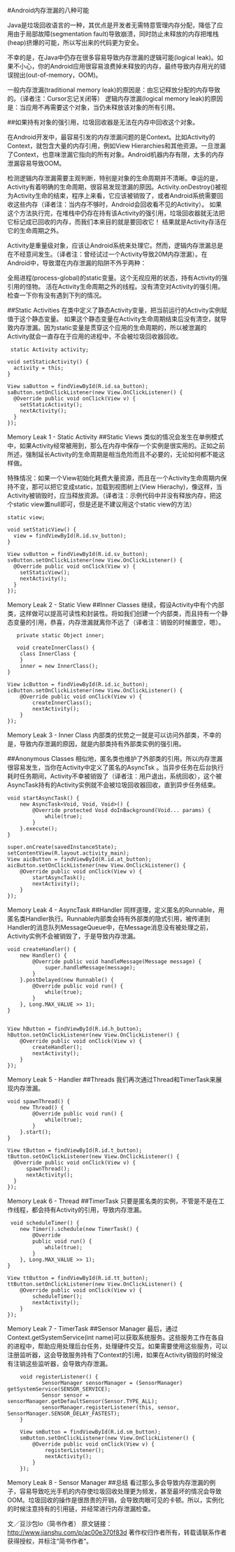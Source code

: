 #Android内存泄漏的八种可能

Java是垃圾回收语言的一种，其优点是开发者无需特意管理内存分配，降低了应用由于局部故障(segmentation fault)导致崩溃，同时防止未释放的内存把堆栈(heap)挤爆的可能，所以写出来的代码更为安全。

不幸的是，在Java中仍存在很多容易导致内存泄漏的逻辑可能(logical leak)。如果不小心，你的Android应用很容易浪费掉未释放的内存，最终导致内存用光的错误抛出(out-of-memory，OOM)。

一般内存泄漏(traditional memory leak)的原因是：由忘记释放分配的内存导致的。（译者注：Cursor忘记关闭等）
逻辑内存泄漏(logical memory leak)的原因是：当应用不再需要这个对象，当仍未释放该对象的所有引用。

##如果持有对象的强引用，垃圾回收器是无法在内存中回收这个对象。

在Android开发中，最容易引发的内存泄漏问题的是Context。比如Activity的Context，就包含大量的内存引用，例如View Hierarchies和其他资源。一旦泄漏了Context，也意味泄漏它指向的所有对象。Android机器内存有限，太多的内存泄漏容易导致OOM。

检测逻辑内存泄漏需要主观判断，特别是对象的生命周期并不清晰。幸运的是，Activity有着明确的生命周期，很容易发现泄漏的原因。Activity.onDestroy()被视为Activity生命的结束，程序上来看，它应该被销毁了，或者Android系统需要回收这些内存（译者注：当内存不够时，Android会回收看不见的Activity）。
如果这个方法执行完，在堆栈中仍存在持有该Activity的强引用，垃圾回收器就无法把它标记成已回收的内存，而我们本来目的就是要回收它！
结果就是Activity存活在它的生命周期之外。

Activity是重量级对象，应该让Android系统来处理它。然而，逻辑内存泄漏总是在不经意间发生。（译者注：曾经试过一个Activity导致20M内存泄漏）。在Android中，导致潜在内存泄漏的陷阱不外乎两种：

全局进程(process-global)的static变量。这个无视应用的状态，持有Activity的强引用的怪物。
活在Activity生命周期之外的线程。没有清空对Activity的强引用。
检查一下你有没有遇到下列的情况。

##Static Activities
在类中定义了静态Activity变量，把当前运行的Activity实例赋值于这个静态变量。
如果这个静态变量在Activity生命周期结束后没有清空，就导致内存泄漏。因为static变量是贯穿这个应用的生命周期的，所以被泄漏的Activity就会一直存在于应用的进程中，不会被垃圾回收器回收。

     static Activity activity;

    void setStaticActivity() {
      activity = this;
    }

    View saButton = findViewById(R.id.sa_button);
    saButton.setOnClickListener(new View.OnClickListener() {
      @Override public void onClick(View v) {
        setStaticActivity();
        nextActivity();
      }
    });

Memory Leak 1 - Static Activity
##Static Views
类似的情况会发生在单例模式中，如果Activity经常被用到，那么在内存中保存一个实例是很实用的。正如之前所述，强制延长Activity的生命周期是相当危险而且不必要的，无论如何都不能这样做。

特殊情况：如果一个View初始化耗费大量资源，而且在一个Activity生命周期内保持不变，那可以把它变成static，加载到视图树上(View Hierachy)，像这样，当Activity被销毁时，应当释放资源。（译者注：示例代码中并没有释放内存，把这个static view置null即可，但是还是不建议用这个static view的方法）

    static view;

    void setStaticView() {
      view = findViewById(R.id.sv_button);
    }

    View svButton = findViewById(R.id.sv_button);
    svButton.setOnClickListener(new View.OnClickListener() {
      @Override public void onClick(View v) {
        setStaticView();
        nextActivity();
      }
    });

Memory Leak 2 - Static View
##Inner Classes
继续，假设Activity中有个内部类，这样做可以提高可读性和封装性。将如我们创建一个内部类，而且持有一个静态变量的引用，恭喜，内存泄漏就离你不远了（译者注：销毁的时候置空，嗯）。

       private static Object inner;

       void createInnerClass() {
        class InnerClass {
        }
        inner = new InnerClass();
    }

    View icButton = findViewById(R.id.ic_button);
    icButton.setOnClickListener(new View.OnClickListener() {
        @Override public void onClick(View v) {
            createInnerClass();
            nextActivity();
        }
    });

Memory Leak 3 - Inner Class
内部类的优势之一就是可以访问外部类，不幸的是，导致内存泄漏的原因，就是内部类持有外部类实例的强引用。

##Anonymous Classes
相似地，匿名类也维护了外部类的引用。所以内存泄漏很容易发生，当你在Activity中定义了匿名的AsyncTsk
。当异步任务在后台执行耗时任务期间，Activity不幸被销毁了（译者注：用户退出，系统回收），这个被AsyncTask持有的Activity实例就不会被垃圾回收器回收，直到异步任务结束。

    void startAsyncTask() {
        new AsyncTask<Void, Void, Void>() {
            @Override protected Void doInBackground(Void... params) {
                while(true);
            }
        }.execute();
    }

    super.onCreate(savedInstanceState);
    setContentView(R.layout.activity_main);
    View aicButton = findViewById(R.id.at_button);
    aicButton.setOnClickListener(new View.OnClickListener() {
        @Override public void onClick(View v) {
            startAsyncTask();
            nextActivity();
        }
    });

Memory Leak 4 - AsyncTask
##Handler
同样道理，定义匿名的Runnable，用匿名类Handler执行。Runnable内部类会持有外部类的隐式引用，被传递到Handler的消息队列MessageQueue中，在Message消息没有被处理之前，Activity实例不会被销毁了，于是导致内存泄漏。

    void createHandler() {
        new Handler() {
            @Override public void handleMessage(Message message) {
                super.handleMessage(message);
            }
        }.postDelayed(new Runnable() {
            @Override public void run() {
                while(true);
            }
        }, Long.MAX_VALUE >> 1);
    }


    View hButton = findViewById(R.id.h_button);
    hButton.setOnClickListener(new View.OnClickListener() {
        @Override public void onClick(View v) {
            createHandler();
            nextActivity();
        }
    });

Memory Leak 5 - Handler
##Threads
我们再次通过Thread和TimerTask来展现内存泄漏。

    void spawnThread() {
        new Thread() {
            @Override public void run() {
                while(true);
            }
        }.start();
    }

    View tButton = findViewById(R.id.t_button);
    tButton.setOnClickListener(new View.OnClickListener() {
      @Override public void onClick(View v) {
          spawnThread();
          nextActivity();
      }
    });

Memory Leak 6 - Thread
##TimerTask
只要是匿名类的实例，不管是不是在工作线程，都会持有Activity的引用，导致内存泄漏。

     void scheduleTimer() {
        new Timer().schedule(new TimerTask() {
            @Override
            public void run() {
                while(true);
            }
        }, Long.MAX_VALUE >> 1);
    }

    View ttButton = findViewById(R.id.tt_button);
    ttButton.setOnClickListener(new View.OnClickListener() {
        @Override public void onClick(View v) {
            scheduleTimer();
            nextActivity();
        }
    });

Memory Leak 7 - TimerTask
##Sensor Manager
最后，通过Context.getSystemService(int name)可以获取系统服务。这些服务工作在各自的进程中，帮助应用处理后台任务，处理硬件交互。如果需要使用这些服务，可以注册监听器，这会导致服务持有了Context的引用，如果在Activity销毁的时候没有注销这些监听器，会导致内存泄漏。

        void registerListener() {
               SensorManager sensorManager = (SensorManager) getSystemService(SENSOR_SERVICE);
               Sensor sensor = sensorManager.getDefaultSensor(Sensor.TYPE_ALL);
               sensorManager.registerListener(this, sensor, SensorManager.SENSOR_DELAY_FASTEST);
        }

        View smButton = findViewById(R.id.sm_button);
        smButton.setOnClickListener(new View.OnClickListener() {
            @Override public void onClick(View v) {
                registerListener();
                nextActivity();
            }
        });

Memory Leak 8 - Sensor Manager
##总结
看过那么多会导致内存泄漏的例子，容易导致吃光手机的内存使垃圾回收处理更为频发，甚至最坏的情况会导致OOM。垃圾回收的操作是很昂贵的开销，会导致肉眼可见的卡顿。所以，实例化的时候注意持有的引用链，并经常进行内存泄漏检查。

文／豆沙包lo（简书作者）
原文链接：http://www.jianshu.com/p/ac00e370f83d
著作权归作者所有，转载请联系作者获得授权，并标注“简书作者”。
